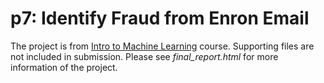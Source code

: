 <h1>p7: Identify Fraud from Enron Email</h1>

The project is from [Intro to Machine Learning](https://www.udacity.com/course/intro-to-machine-learning--ud120) course. 
Supporting files are not included in submission. Please see <i>final_report.html</i> for more information of the project.
